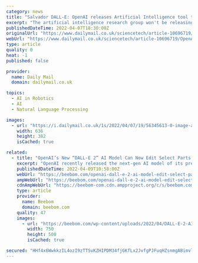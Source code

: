 ```yaml
---
category: news
title: "Salvador DALL-E: OpenAI releases Artificial Intelligence tool that can produce a full image from a text description - or even create new angles for existing images"
excerpt: "The artificial intelligence research group won't be releasing the system ... Its original version, named after Spanish surrealist artist Salvador Dali, and Pixar robot WALL-E, was released in January 2021 as a limited test of ways AI could be used to ..."
publishedDateTime: 2022-04-07T18:30:00Z
originalUrl: "https://www.dailymail.co.uk/sciencetech/article-10696719/OpenAI-releases-Artificial-Intelligence-tool-produce-image-text.html"
webUrl: "https://www.dailymail.co.uk/sciencetech/article-10696719/OpenAI-releases-Artificial-Intelligence-tool-produce-image-text.html"
type: article
quality: 0
heat: -1
published: false

provider:
  name: Daily Mail
  domain: dailymail.co.uk

topics:
  - AI in Robotics
  - AI
  - Natural Language Processing

images:
  - url: "https://i.dailymail.co.uk/1s/2022/04/07/19/56345613-0-image-a-15_1649357128420.jpg"
    width: 636
    height: 382
    isCached: true

related:
  - title: "OpenAI’s New “DALL-E 2” AI Model Can Now Edit Select Parts of an Image, Generate HD Images"
    excerpt: "OpenAI recently released the next-gen AI model of its previous DALL-E text-to-image bot; Can now generate HD images and edit them too!"
    publishedDateTime: 2022-04-09T10:58:00Z
    webUrl: "https://beebom.com/openai-dall-e-2-ai-model-edit-select-parts-of-image-generate-hd-images/"
    ampWebUrl: "https://beebom.com/openai-dall-e-2-ai-model-edit-select-parts-of-image-generate-hd-images/amp/"
    cdnAmpWebUrl: "https://beebom-com.cdn.ampproject.org/c/s/beebom.com/openai-dall-e-2-ai-model-edit-select-parts-of-image-generate-hd-images/amp/"
    type: article
    provider:
      name: Beebom
      domain: beebom.com
    quality: 47
    images:
      - url: "https://beebom.com/wp-content/uploads/2022/04/DALL-E-2-AI-model-feat..jpg?w=750&quality=75"
        width: 750
        height: 500
        isCached: true

secured: "HHf4x6WwkkzIL4ozI9zTTSvKZHIPDM34fjGKfLx2JvfgPJFuqHZsnmgABimvlLpoojPZHXpRX3XSS2av6/xQE0gkHQkBK0MeDQBlRc5l+V90xmvy3D7Q5rcPOd98u3GThx7aMXZOZUPlFPzzI9IQ2uH2o0/ZMdQ11dp4Gw0GZcBgplWXjXLt9P2vSz/j+kIGxCAHjrXkM+SfxNaV+vcbIPfeAtUIku+jd2jMb4qmioj8TrjOI4NEUzvJJxHCo3ofj/hJKsM0vyOALo1hDv2k2o/KcS42I5Dc9UWwN+aE/JyFQz5MBgYoRuvz3VELuU3mbingvbwLOl7qkX0+tDfNcIsbneAGCxQcdJHByFn43Pg=;LYxY9yqsAWtbgaT7RI219g=="
---
```



